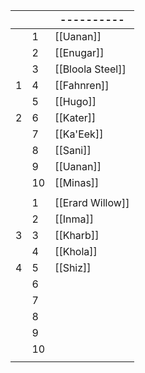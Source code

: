 |     |     | ----------       |
| --- | --- | ---------------- |
|     | 1   | [[Uanan]]        |
|     | 2   | [[Enugar]]       |
|     | 3   | [[Bloola Steel]] |
| 1   | 4   | [[Fahnren]]      |
|     | 5   | [[Hugo]]         |
| 2   | 6   | [[Kater]]        |
|     | 7   | [[Ka'Eek]]       |
|     | 8   | [[Sani]]         |
|     | 9   | [[Uanan]]        |
|     | 10  | [[Minas]]        |
|     |     |                  |
|     | 1   | [[Erard Willow]] |
|     | 2   | [[Inma]]         |
| 3   | 3   | [[Kharb]]        |
|     | 4   | [[Khola]]        |
| 4   | 5   | [[Shiz]]         |
|     | 6   |                  |
|     | 7   |                  |
|     | 8   |                  |
|     | 9   |                  |
|     | 10  |                  |
|     |     |                  |
